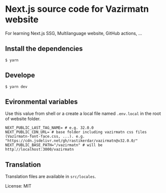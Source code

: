 # Next.js source code for Vazirmatn website

For learning Next.js SSG, Multilanguage website, GitHub actions, ...

## Install the dependencies

```shell
$ yarn 
```

## Develope

```shell
$ yarn dev
```

## Evironmental variables

Use this value from shell or a create a local file named `.env.local` in the root of website folder.

```shell
NEXT_PUBLIC_LAST_TAG_NAME= # e.g. 32.0.0
NEXT_PUBLIC_CDN_URL= # base folder including vazirmatn css files (Vazirmatn-font-face.css, ...). e.g. "https://cdn.jsdelivr.net/gh/rastikerdar/vazirmatn@v32.0.0/"
NEXT_PUBLIC_BASE_PATH="/vazirmatn" # will be http://localhost:3000/vazirmatn
```

## Translation
Translation files are available in `src/locales`.

License: MIT